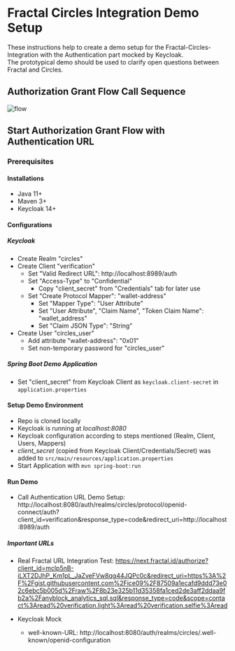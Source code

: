 # Fractal Circles Integration Demo Setup
These instructions help to create a demo setup for the Fractal-Circles-Integration with the Authentication part mocked by Keycloak.  
The prototypical demo should be used to clarify open questions between Fractal and Circles.  

## Authorization Grant Flow Call Sequence
![flow](https://drive.google.com/uc?export=view&id=19DZx6dloY_LGnqKnw5k2yVyrFOyC8i9e)

## Start Authorization Grant Flow with Authentication URL

### Prerequisites

#### Installations

* Java 11+
* Maven 3+
* Keycloak 14+

#### Configurations

##### Keycloak

* Create Realm "circles"
* Create Client "verification"
    * Set "Valid Redirect URL": http://localhost:8989/auth
    * Set "Access-Type" to "Confidential"
        * Copy "client_secret" from "Credentials" tab for later use
    * Set "Create Protocol Mapper": "wallet-address"
      * Set "Mapper Type": "User Attribute"
      * Set "User Attribute", "Claim Name", "Token Claim Name": "wallet_address"
      * Set "Claim JSON Type": "String"
* Create User "circles_user"
    * Add attribute "wallet-address": "0x01"
    * Set non-temporary password for "circles_user"

##### Spring Boot Demo Application

* Set "client_secret" from Keycloak Client as `keycloak.client-secret` in `application.properties`

#### Setup Demo Environment

* Repo is cloned locally
* Keycloak is running at *localhost:8080*
* Keycloak configuration according to steps mentioned (Realm, Client, Users, Mappers)
* *client_secret* (copied from Keycloak Client/Credentials/Secret) was added to `src/main/resources/application.properties`
* Start Application with `mvn spring-boot:run`

#### Run Demo

* Call Authentication URL Demo Setup:
  http://localhost:8080/auth/realms/circles/protocol/openid-connect/auth?client_id=verification&response_type=code&redirect_uri=http://localhost:8989/auth


##### Important URLs

* Real Fractal URL Integration Test: https://next.fractal.id/authorize?client_id=mclp5nB-iLXT2DJhP_Km1pL_JaZveFVw8qg44JQPc0c&redirect_uri=https%3A%2F%2Fgist.githubusercontent.com%2Fice09%2F87509a1ecafd9ddd73e02c6ebc5b005d%2Fraw%2F8b23e325b11d35358fa1ced2de3aff2ddaa9fb2a%2Fanyblock_analytics_sql.sql&response_type=code&scope=contact%3Aread%20verification.light%3Aread%20verification.selfie%3Aread

* Keycloak Mock
    * well-known-URL: http://localhost:8080/auth/realms/circles/.well-known/openid-configuration